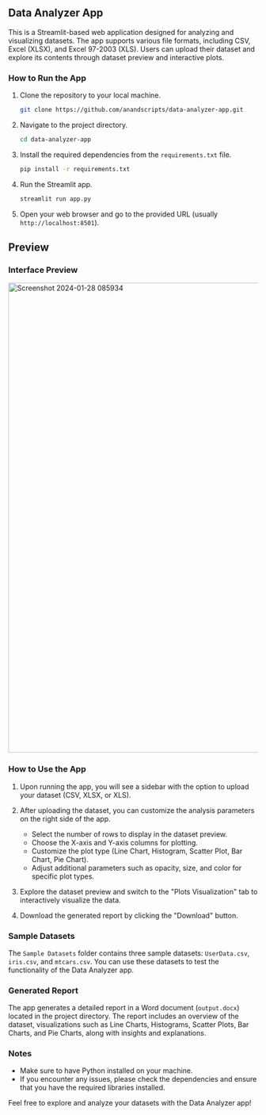 ## Data Analyzer App

This is a Streamlit-based web application designed for analyzing and visualizing datasets. The app supports various file formats, including CSV, Excel (XLSX), and Excel 97-2003 (XLS). Users can upload their dataset and explore its contents through dataset preview and interactive plots.

### How to Run the App

1. Clone the repository to your local machine.

   ```bash
   git clone https://github.com/anandscripts/data-analyzer-app.git
   ```

2. Navigate to the project directory.

   ```bash
   cd data-analyzer-app
   ```

3. Install the required dependencies from the `requirements.txt` file.

   ```bash
   pip install -r requirements.txt
   ```

4. Run the Streamlit app.

   ```bash
   streamlit run app.py
   ```

5. Open your web browser and go to the provided URL (usually `http://localhost:8501`).

## Preview
### Interface Preview 
<img width="948" alt="Screenshot 2024-01-28 085934" src="https://github.com/anandscripts/data-analyzer-app/assets/83623438/9c9152e5-6a2d-4615-b175-d2d5a6a645bb">

### How to Use the App

1. Upon running the app, you will see a sidebar with the option to upload your dataset (CSV, XLSX, or XLS).

2. After uploading the dataset, you can customize the analysis parameters on the right side of the app.

   - Select the number of rows to display in the dataset preview.
   - Choose the X-axis and Y-axis columns for plotting.
   - Customize the plot type (Line Chart, Histogram, Scatter Plot, Bar Chart, Pie Chart).
   - Adjust additional parameters such as opacity, size, and color for specific plot types.

3. Explore the dataset preview and switch to the "Plots Visualization" tab to interactively visualize the data.

4. Download the generated report by clicking the "Download" button.

### Sample Datasets

The `Sample Datasets` folder contains three sample datasets: `UserData.csv`, `iris.csv`, and `mtcars.csv`. You can use these datasets to test the functionality of the Data Analyzer app.

### Generated Report

The app generates a detailed report in a Word document (`output.docx`) located in the project directory. The report includes an overview of the dataset, visualizations such as Line Charts, Histograms, Scatter Plots, Bar Charts, and Pie Charts, along with insights and explanations.

### Notes

- Make sure to have Python installed on your machine.
- If you encounter any issues, please check the dependencies and ensure that you have the required libraries installed.

Feel free to explore and analyze your datasets with the Data Analyzer app!

